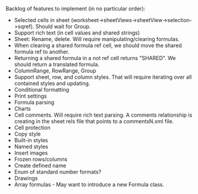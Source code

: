 Backlog of features to implement (in no particular order):

* Selected cells in sheet (worksheet->sheetViews->sheetView->selection->sqref). Should wait for Group.
* Support rich text (in cell values and shared strings)
* Sheet: Rename, delete. Will require manipulating/clearing formulas.
* When clearing a shared formula ref cell, we should move the shared formula ref to another.
* Returning a shared formula in a not ref cell returns "SHARED". We should return a translated formula.
* ColumnRange, RowRange, Group
* Support sheet, row, and column styles. That will require iterating over all contained styles and updating.
* Conditional formatting
* Print settings
* Formula parsing
* Charts
* Cell comments. Will require rich text parsing. A comments relationship is creating in the sheet rels file that points to a commentsN.xml file.
* Cell protection
* Copy style
* Built-in styles
* Named styles
* Insert images
* Frozen rows/columns
* Create defined name
* Enum of standard number formats?
* Drawings
* Array formulas - May want to introduce a new Formula class.

